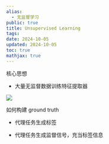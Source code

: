 ```yaml
---
alias:
  - 无监督学习
public: true
title: Unsupervised Learning
tags:
date: 2024-10-05
updated: 2024-10-05
toc: true
mathjax: true
---
```


核心思想

  + 大量无监督数据训练特征提取器

![](https://media.xiang578.com/main-idea-of-self-supervised-learning.png)

如何构建 ground truth

  + 代理任务生成标签

  + 代理任务生成监督信号，充当标签信息

